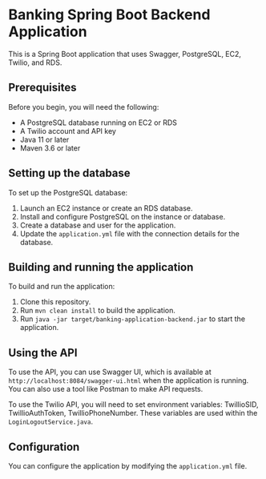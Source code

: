 # Banking Spring Boot Backend Application

This is a Spring Boot application that uses Swagger, PostgreSQL, EC2, Twilio, and RDS.

## Prerequisites

Before you begin, you will need the following:

- A PostgreSQL database running on EC2 or RDS
- A Twilio account and API key
- Java 11 or later
- Maven 3.6 or later

## Setting up the database

To set up the PostgreSQL database:

1. Launch an EC2 instance or create an RDS database.
2. Install and configure PostgreSQL on the instance or database.
3. Create a database and user for the application.
4. Update the `application.yml` file with the connection details for the database.

## Building and running the application

To build and run the application:

1. Clone this repository.
2. Run `mvn clean install` to build the application.
3. Run `java -jar target/banking-application-backend.jar` to start the application.

## Using the API

To use the API, you can use Swagger UI, which is available at `http://localhost:8084/swagger-ui.html` when the application is running. You can also use a tool like Postman to make API requests.

To use the Twilio API, you will need to set environment variables: TwillioSID, TwillioAuthToken, TwillioPhoneNumber.
These variables are used within the `LoginLogoutService.java`.

## Configuration

You can configure the application by modifying the `application.yml` file.
